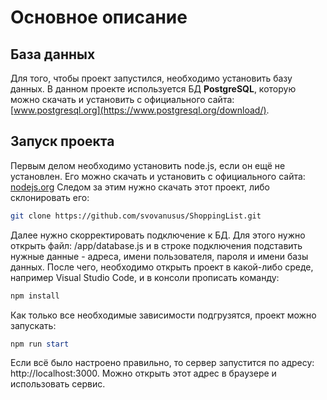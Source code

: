 # Основное описание
## База данных
Для того, чтобы проект запустился, необходимо установить базу данных. В данном проекте используется БД **PostgreSQL**, которую можно скачать и установить с официального сайта: [www.postgresql.org](https://www.postgresql.org/download/).
## Запуск проекта
Первым делом необходимо установить node.js, если он ещё не установлен. Его можно скачать и установить с официального сайта: [nodejs.org](https://nodejs.org/en/download/)
Следом за этим нужно скачать этот проект, либо склонировать его:
```bash
git clone https://github.com/svovanusus/ShoppingList.git
```
Далее нужно скорректировать подключение к БД. Для этого нужно открыть файл: /app/database.js и в строке подключения подставить нужные данные - адреса, имени пользователя, пароля и имени базы данных.
После чего, необходимо открыть проект в какой-либо среде, например Visual Studio Code, и в консоли прописать команду:
```powershell
npm install
```
Как только все необходимые зависимости подгрузятся, проект можно запускать:
```powershell
npm run start
```
Если всё было настроено правильно, то сервер запустится по адресу: http://localhost:3000. Можно открыть этот адрес в браузере и использовать сервис.